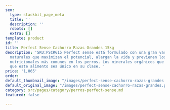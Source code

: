 ```yaml
---
seo:
  type: stackbit_page_meta
  title: ''
  description: ''
  robots: []
  extra: []
template: product
id: ''
title: Perfect Sense Cachorro Razas Grandes 15kg
description: 'SKU:PSCRG15 Perfect sense está formulado con una gran variedad de ingredientes
  naturales que maximizan el potencial, alargan la vida y previenen los problemas
  nutricionales más comunes en los perros. Los minerales orgánicos que contiene, hacen
  que este alimento sea único en su clase. '
price: '1,065'
order: 
default_thumbnail_image: "/images/perfect-sense-cachorro-razas-grandes.png"
default_original_image: "/images/perfect-sense-cachorro-razas-grandes.png"
category: src/pages/category/perros-perfect-sense.md
featured: false

---
```


